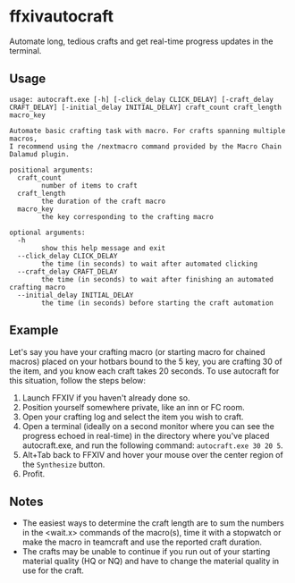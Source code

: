 # ffxivautocraft
Automate long, tedious crafts and get real-time progress updates in the terminal.

## Usage
```
usage: autocraft.exe [-h] [-click_delay CLICK_DELAY] [-craft_delay CRAFT_DELAY] [-initial_delay INITIAL_DELAY] craft_count craft_length macro_key

Automate basic crafting task with macro. For crafts spanning multiple macros, 
I recommend using the /nextmacro command provided by the Macro Chain Dalamud plugin.

positional arguments:
  craft_count           
        number of items to craft
  craft_length
        the duration of the craft macro
  macro_key             
        the key corresponding to the crafting macro

optional arguments:
  -h            
        show this help message and exit
  --click_delay CLICK_DELAY
        the time (in seconds) to wait after automated clicking
  --craft_delay CRAFT_DELAY
        the time (in seconds) to wait after finishing an automated crafting macro
  --initial_delay INITIAL_DELAY
        the time (in seconds) before starting the craft automation
```

## Example
Let's say you have your crafting macro (or starting macro for chained macros) placed on your hotbars bound to the 5 key, you are crafting 30 of the item, and you know each craft takes 20 seconds. To use autocraft for this situation, follow the steps below:

1. Launch FFXIV if you haven't already done so. 
2. Position yourself somewhere private, like an inn or FC room.
3. Open your crafting log and select the item you wish to craft.
5. Open a terminal (ideally on a second monitor where you can see the progress echoed in real-time) in the directory where you've placed autocraft.exe, and run the following command:
   `autocraft.exe 30 20 5`.
6. Alt+Tab back to FFXIV and hover your mouse over the center region of the `Synthesize` button.
7. Profit.

## Notes
- The easiest ways to determine the craft length are to sum the numbers in the <wait.x> commands of the macro(s), time it with a stopwatch or make the macro in teamcraft and use the reported craft duration.
- The crafts may be unable to continue if you run out of your starting material quality (HQ or NQ) and have to change the material quality in use for the craft.
